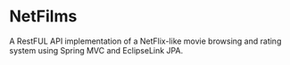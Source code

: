 # NetFilms
A RestFUL API implementation of a NetFlix-like movie browsing and rating system using Spring MVC and EclipseLink JPA.
